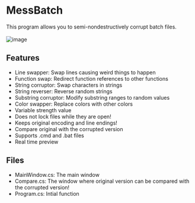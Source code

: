 ﻿# MessBatch
This program allows you to semi-nondestructively corrupt batch files.<br/><br/>
![image](https://user-images.githubusercontent.com/45605071/158531943-299602ce-7cc2-41dc-878c-f557e6972c90.png)<br/>
## Features
- Line swapper: Swap lines causing weird things to happen
- Function swap: Redirect function references to other functions
- String corruptor: Swap characters in strings
- String reverser: Reverse random strings
- Substring corruptor: Modify substring ranges to random values
- Color swapper: Replace colors with other colors
- Variable strength value
- Does not lock files while they are open!
- Keeps original encoding and line endings!
- Compare original with the corrupted version
- Supports .cmd and .bat files
- Real time preview

## Files
- MainWindow.cs: The main window
- Compare.cs: The window where original version can be compared with the corrupted version!
- Program.cs: Intial function